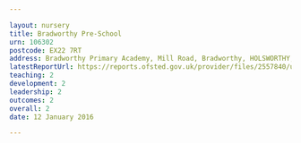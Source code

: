 ```yaml
---

layout: nursery
title: Bradworthy Pre-School
urn: 106302
postcode: EX22 7RT
address: Bradworthy Primary Academy, Mill Road, Bradworthy, HOLSWORTHY, Devon, EX22 7RT
latestReportUrl: https://reports.ofsted.gov.uk/provider/files/2557840/urn/106302.pdf
teaching: 2
development: 2
leadership: 2
outcomes: 2
overall: 2
date: 12 January 2016

---
```

